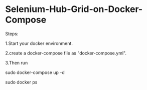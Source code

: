# Selenium-Hub-Grid-on-Docker-Compose

Steps:

1.Start your docker environment.

2.create a docker-compose file as "docker-compose.yml".

3.Then run

  sudo docker-compose up -d
  
  sudo docker ps 
